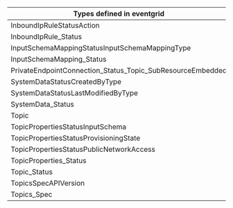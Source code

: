 | Types defined in eventgrid                                 | v1alpha1api20200601 |
|------------------------------------------------------------|---------------------|
| InboundIpRuleStatusAction                                  | v1alpha1api20200601 |
| InboundIpRule_Status                                       | v1alpha1api20200601 |
| InputSchemaMappingStatusInputSchemaMappingType             | v1alpha1api20200601 |
| InputSchemaMapping_Status                                  | v1alpha1api20200601 |
| PrivateEndpointConnection_Status_Topic_SubResourceEmbedded | v1alpha1api20200601 |
| SystemDataStatusCreatedByType                              | v1alpha1api20200601 |
| SystemDataStatusLastModifiedByType                         | v1alpha1api20200601 |
| SystemData_Status                                          | v1alpha1api20200601 |
| Topic                                                      | v1alpha1api20200601 |
| TopicPropertiesStatusInputSchema                           | v1alpha1api20200601 |
| TopicPropertiesStatusProvisioningState                     | v1alpha1api20200601 |
| TopicPropertiesStatusPublicNetworkAccess                   | v1alpha1api20200601 |
| TopicProperties_Status                                     | v1alpha1api20200601 |
| Topic_Status                                               | v1alpha1api20200601 |
| TopicsSpecAPIVersion                                       | v1alpha1api20200601 |
| Topics_Spec                                                | v1alpha1api20200601 |
